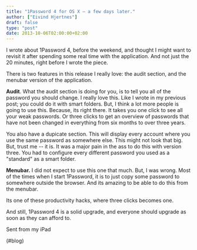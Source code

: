 ```yaml
---
title: "1Password 4 for OS X – a few days later."
author: ["Eivind Hjertnes"]
draft: false
type: "post"
date: 2013-10-06T02:00:00+02:00
---
```


I wrote about 1Password 4, before the weekend, and thought I might want
to revisit it after spending some real time with the application. And
not just the 20 minutes, right before I wrote the piece.

There is two features in this release I really love: the audit section,
and the menubar version of the application.

**Audit**. What the audit section is doing for you, is to tell you all of
the password you should change. I really love this. Like I wrote in my
previous post; you could do it with smart folders. But, I think a lot
more people is going to use this. Because, its right there. It takes you
one click to see all your weak passwords. Or three clicks to get an
overview of passwords that have not been changed in everything from six
months to over three years.

You also have a dupicate section. This will display every account where
you use the same password as somewhere else. This might not look that
big. But, trust me -- it is. It was a major pain in the ass to do this
with version three. You had to configure every different password you
used as a "standard" as a smart folder.

**Menubar.** I did not expect to use this one that much. But, I was wrong.
Most of the times when I start 1Password, it is to just copy some
password to somewhere outside the browser. And its amazing to be able to
do this from the menubar.

Its one of these productivity hacks, where three clicks becomes one.

And still, 1Password 4 is a solid upgrade, and everyone should upgrade
as soon as they can afford to.

Sent from my iPad

(#blog)
